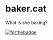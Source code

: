 # baker.cat
What is she baking?

[![forthebadge](http://forthebadge.com/images/badges/contains-cat-gifs.svg)](http://forthebadge.com)
